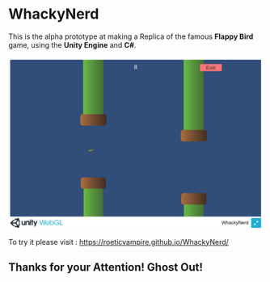# WhackyNerd
This is the alpha prototype at making a Replica of the famous **Flappy Bird** game, using the **Unity Engine** and **C#**.

![Gameplay Screenshot](WhackyBirdss1.png)

To try it please visit : https://roeticvampire.github.io/WhackyNerd/

## Thanks for your Attention! Ghost Out!
